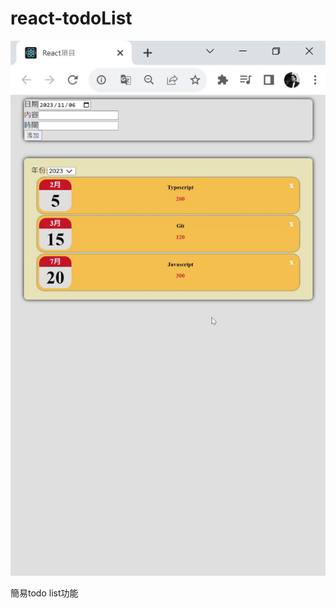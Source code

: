 # react-todoList
![todoList簡單展示](https://github.com/XinYuan-H/react-todoList/blob/main/TODO.gif)




簡易todo list功能
